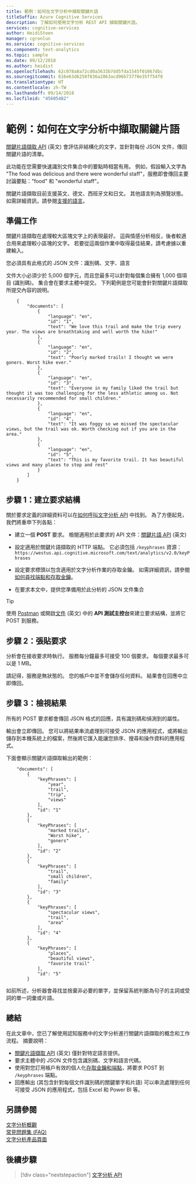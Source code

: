 ```yaml
---
title: 範例：如何在文字分析中擷取關鍵片語
titleSuffix: Azure Cognitive Services
description: 了解如何使用文字分析 REST API 擷取關鍵片語。
services: cognitive-services
author: HeidiSteen
manager: cgronlun
ms.service: cognitive-services
ms.component: text-analytics
ms.topic: sample
ms.date: 09/12/2018
ms.author: heidist
ms.openlocfilehash: 62c078a8a72cd0a3633b7dd5fda1545f01067dbc
ms.sourcegitcommit: 616e63d6258f036a2863acd96b73770e35ff54f8
ms.translationtype: HT
ms.contentlocale: zh-TW
ms.lasthandoff: 09/14/2018
ms.locfileid: "45605482"
---
```

# <a name="example-how-to-extract-key-phrases-in-text-analytics"></a>範例：如何在文字分析中擷取關鍵片語

[關鍵片語擷取 API](https://westus.dev.cognitive.microsoft.com/docs/services/TextAnalytics.V2.0/operations/56f30ceeeda5650db055a3c6) \(英文\) 會評估非結構化的文字，並針對每份 JSON 文件，傳回關鍵片語的清單。 

此功能在您需要快速識別文件集合中的要點時相當有用。 例如，假設輸入文字為 "The food was delicious and there were wonderful staff"，服務即會傳回主要討論要點："food" 和 "wonderful staff"。

關鍵片語擷取目前支援英文、德文、西班牙文和日文。 其他語言則為預覽狀態。 如需詳細資訊，請參閱[支援的語言](../text-analytics-supported-languages.md)。

## <a name="preparation"></a>準備工作

關鍵片語擷取在處理較大區塊文字上的表現最好。 這與情感分析相反，後者較適合用來處理較小區塊的文字。 若要從這兩個作業中取得最佳結果，請考慮據以重建輸入。

您必須具有此格式的 JSON 文件：識別碼、文字、語言

文件大小必須少於 5,000 個字元，而且您最多可以針對每個集合擁有 1,000 個項目 (識別碼)。 集合會在要求主體中提交。 下列範例是您可能會針對關鍵片語擷取所提交內容的說明。

```
    {
        "documents": [
            {
                "language": "en",
                "id": "1",
                "text": "We love this trail and make the trip every year. The views are breathtaking and well worth the hike!"
            },
            {
                "language": "en",
                "id": "2",
                "text": "Poorly marked trails! I thought we were goners. Worst hike ever."
            },
            {
                "language": "en",
                "id": "3",
                "text": "Everyone in my family liked the trail but thought it was too challenging for the less athletic among us. Not necessarily recommended for small children."
            },
            {
                "language": "en",
                "id": "4",
                "text": "It was foggy so we missed the spectacular views, but the trail was ok. Worth checking out if you are in the area."
            },                
            {
                "language": "en",
                "id": "5",
                "text": "This is my favorite trail. It has beautiful views and many places to stop and rest"
            }
        ]
    }
```    
    
## <a name="step-1-structure-the-request"></a>步驟 1：建立要求結構

關於要求定義的詳細資料可以在[如何呼叫文字分析 API](text-analytics-how-to-call-api.md) 中找到。 為了方便起見，我們將重申下列各點：

+ 建立一個 **POST** 要求。 檢閱適用於此要求的 API 文件：[關鍵片語 API](https://westus.dev.cognitive.microsoft.com/docs/services/TextAnalytics.V2.0/operations/56f30ceeeda5650db055a3c6) \(英文\)

+ 設定適用於關鍵片語擷取的 HTTP 端點。 它必須包括 `/keyphrases` 資源：`https://westus.api.cognitive.microsoft.com/text/analytics/v2.0/keyPhrases`

+ 設定要求標頭以包含適用於文字分析作業的存取金鑰。 如需詳細資訊，請參閱[如何尋找端點和存取金鑰](text-analytics-how-to-access-key.md)。

+ 在要求本文中，提供您準備用於此分析的 JSON 文件集合

> [!Tip]
> 使用 [Postman](text-analytics-how-to-call-api.md) 或開啟[文件](https://westus.dev.cognitive.microsoft.com/docs/services/TextAnalytics.V2.0/operations/56f30ceeeda5650db055a3c6) \(英文\) 中的 **API 測試主控台**來建立要求結構，並將它 POST 到服務。

## <a name="step-2-post-the-request"></a>步驟 2：張貼要求

分析會在接收要求時執行。 服務每分鐘最多可接受 100 個要求。 每個要求最多可以是 1 MB。

請記得，服務是無狀態的。 您的帳戶中並不會儲存任何資料。 結果會在回應中立即傳回。

## <a name="step-3-view-results"></a>步驟 3：檢視結果

所有的 POST 要求都會傳回 JSON 格式的回應，具有識別碼和偵測到的屬性。

輸出會立即傳回。 您可以將結果串流處理到可接受 JSON 的應用程式，或將輸出儲存到本機系統上的檔案，然後將它匯入能讓您排序、搜尋和操作資料的應用程式。

下面會顯示關鍵片語擷取輸出的範例：

```
    "documents": [
        {
            "keyPhrases": [
                "year",
                "trail",
                "trip",
                "views"
            ],
            "id": "1"
        },
        {
            "keyPhrases": [
                "marked trails",
                "Worst hike",
                "goners"
            ],
            "id": "2"
        },
        {
            "keyPhrases": [
                "trail",
                "small children",
                "family"
            ],
            "id": "3"
        },
        {
            "keyPhrases": [
                "spectacular views",
                "trail",
                "area"
            ],
            "id": "4"
        },
        {
            "keyPhrases": [
                "places",
                "beautiful views",
                "favorite trail"
            ],
            "id": "5"
        }
```

如前所述，分析器會尋找並捨棄非必要的單字，並保留系統判斷為句子的主詞或受詞的單一詞彙或片語。 

## <a name="summary"></a>總結

在此文章中，您已了解使用認知服務中的文字分析進行關鍵片語擷取的概念和工作流程。 摘要說明：

+ [關鍵片語擷取 API](https://westus.dev.cognitive.microsoft.com/docs/services/TextAnalytics.V2.0/operations/56f30ceeeda5650db055a3c6) \(英文\) 僅針對特定語言提供。
+ 要求主體中的 JSON 文件包含識別碼、文字和語言代碼。
+ 使用對您訂用帳戶有效的個人化[存取金鑰和端點](text-analytics-how-to-access-key.md)，將要求 POST 到 `/keyphrases` 端點。
+ 回應輸出 (其包含針對每個文件識別碼的關鍵單字和片語) 可以串流處理到任何可接受 JSON 的應用程式，包括 Excel 和 Power BI 等。

## <a name="see-also"></a>另請參閱 

 [文字分析概觀](../overview.md)  
 [常見問題集 (FAQ)](../text-analytics-resource-faq.md)</br>
 [文字分析產品頁面](//go.microsoft.com/fwlink/?LinkID=759712) 

## <a name="next-steps"></a>後續步驟

> [!div class="nextstepaction"]
> [文字分析 API](//westus.dev.cognitive.microsoft.com/docs/services/TextAnalytics.V2.0/operations/56f30ceeeda5650db055a3c6)
